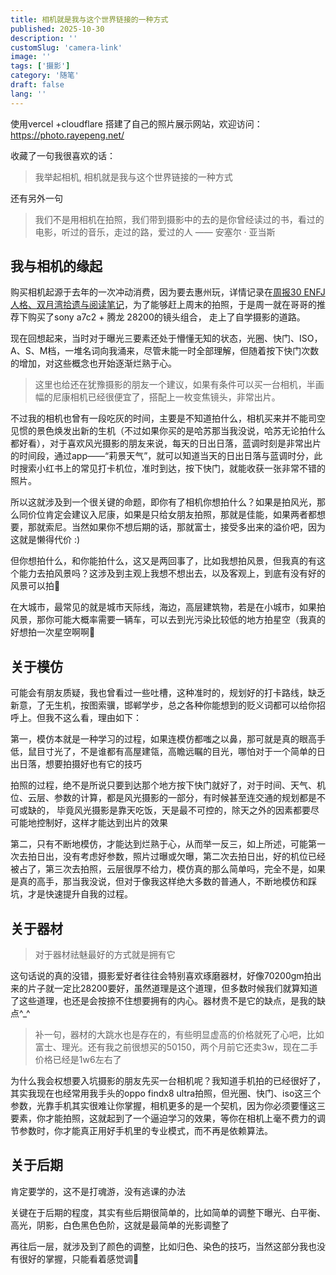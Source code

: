 ```yaml
---
title: 相机就是我与这个世界链接的一种方式
published: 2025-10-30
description: ''
customSlug: 'camera-link'
image: ''
tags: ['摄影']
category: '随笔'
draft: false 
lang: ''
---
```




使用vercel +cloudflare 搭建了自己的照片展示网站，欢迎访问：https://photo.rayepeng.net/



收藏了一句我很喜欢的话：

> 我举起相机, 相机就是我与这个世界链接的一种方式



还有另外一句

> 我们不是用相机在拍照，我们带到摄影中的去的是你曾经读过的书，看过的电影，听过的音乐，走过的路，爱过的人 —— 安塞尔 · 亚当斯

## 我与相机的缘起



购买相机起源于去年的一次冲动消费，因为要去惠州玩，详情记录在[周报30 ENFJ人格、双月湾拾遗与阅读笔记](https://rayepeng.net/posts/weekpost30)，为了能够赶上周末的拍照，于是周一就在哥哥的推荐下购买了sony a7c2 + 腾龙 28200的镜头组合， 走上了自学摄影的道路。



现在回想起来，当时对于曝光三要素还处于懵懂无知的状态，光圈、快门、ISO，A、S、M档，一堆名词向我涌来，尽管未能一时全部理解，但随着按下快门次数的增加，对这些概念也开始逐渐烂熟于心。



> 这里也给还在犹豫摄影的朋友一个建议，如果有条件可以买一台相机，半画幅的尼康相机已经很便宜了，搭配上一枚变焦镜头，非常出片。



不过我的相机也曾有一段吃灰的时间，主要是不知道拍什么，相机买来并不能司空见惯的景色焕发出新的生机（不过如果你买的是哈苏那当我没说，哈苏无论拍什么都好看），对于喜欢风光摄影的朋友来说，每天的日出日落，蓝调时刻是非常出片的时间段，通过app——“莉景天气”，就可以知道当天的日出日落与蓝调时分，此时搜索小红书上的常见打卡机位，准时到达，按下快门，就能收获一张非常不错的照片。



所以这就涉及到一个很关键的命题，即你有了相机你想拍什么？如果是拍风光，那么同价位肯定会建议入尼康，如果是只给女朋友拍照，那就是佳能，如果两者都想要，那就索尼。当然如果你不想后期的话，那就富士，接受多出来的溢价吧，因为这就是懒得代价 :) 



但你想拍什么，和你能拍什么，这又是两回事了，比如我想拍风景，但我真的有这个能力去拍风景吗？这涉及到主观上我想不想出去，以及客观上，到底有没有好的风景可以拍🤣



在大城市，最常见的就是城市天际线，海边，高层建筑物，若是在小城市，如果拍风景，那你可能大概率需要一辆车，可以去到光污染比较低的地方拍星空（我真的好想拍一次星空啊啊🤩



## 关于模仿



可能会有朋友质疑，我也曾看过一些吐槽，这种准时的，规划好的打卡路线，缺乏新意，了无生机，按图索骥，邯郸学步，总之各种你能想到的贬义词都可以给你招呼上。但我不这么看，理由如下：



第一，模仿本就是一种学习的过程，如果连模仿都嗤之以鼻，那可就是真的眼高手低，鼠目寸光了，不是谁都有高屋建瓴，高瞻远瞩的目光，哪怕对于一个简单的日出日落，想要拍摄好也有它的技巧



拍照的过程，绝不是所说只要到达那个地方按下快门就好了，对于时间、天气、机位、云层、参数的计算，都是风光摄影的一部分，有时候甚至连交通的规划都是不可或缺的， 毕竟风光摄影是靠天吃饭，天是最不可控的，除天之外的因素都要尽可能地控制好，这样才能达到出片的效果



第二，只有不断地模仿，才能达到烂熟于心，从而举一反三，如上所述，可能第一次去拍日出，没有考虑好参数，照片过曝或欠曝，第二次去拍日出，好的机位已经被占了，第三次去拍照，云层很厚不给力，模仿真的那么简单吗，完全不是，如果是真的高手，那当我没说，但对于像我这样绝大多数的普通人，不断地模仿和踩坑，才是快速提升自我的过程。





## 关于器材



>  对于器材祛魅最好的方式就是拥有它



这句话说的真的没错，摄影爱好者往往会特别喜欢琢磨器材，好像70200gm拍出来的片子就一定比28200要好，虽然道理是这个道理，但多数时候我们就算知道了这些道理，也还是会按捺不住想要拥有的内心。器材贵不是它的缺点，是我的缺点^_^



>  补一句，器材的大跳水也是存在的，有些明显虚高的价格就死了心吧，比如富士、理光。还有我之前很想买的50150，两个月前它还卖3w，现在二手价格已经是1w6左右了



为什么我会权想要入坑摄影的朋友先买一台相机呢？我知道手机拍的已经很好了， 其实我现在也经常用我手头的oppo findx8 ultra拍照，但光圈、快门、iso这三个参数，光靠手机其实很难让你掌握，相机更多的是一个契机，因为你必须要懂这三要素，你才能拍照，这就起到了一个逼迫学习的效果，等你在相机上毫不费力的调节参数时，你才能真正用好手机里的专业模式，而不再是依赖算法。





## 关于后期

肯定要学的，这不是打魂游，没有逃课的办法



关键在于后期的程度，其实有些后期很简单的，比如简单的调整下曝光、白平衡、高光，阴影，白色黑色色阶，这就是最简单的光影调整了



再往后一层，就涉及到了颜色的调整，比如归色、染色的技巧，当然这部分我也没有很好的掌握，只能看着感觉调🤣

















